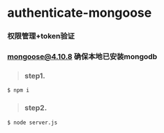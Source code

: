 # authenticate-mongoose

### 权限管理+token验证
### mongoose@4.10.8 确保本地已安装mongodb



> ### step1.

```Shell
$ npm i
```

> ### step2.

```Shell
$ node server.js
```
